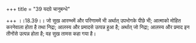 +++
title = "39 यदग्रे चानुबन्धे"

+++
।।18.39।। जो सुख आरम्भमें और परिणाममें भी अर्थात् उपभोगके पीछे भी;
आत्माको मोहित करनेवाला होता है तथा निद्रा; आलस्य और प्रमादसे उत्पन्न हुआ
है; अर्थात् जो निद्रा; आलस्य और प्रमाद इन तीनोंसे उत्पन्न होता है; वह
सुख तामस कहा गया है।
